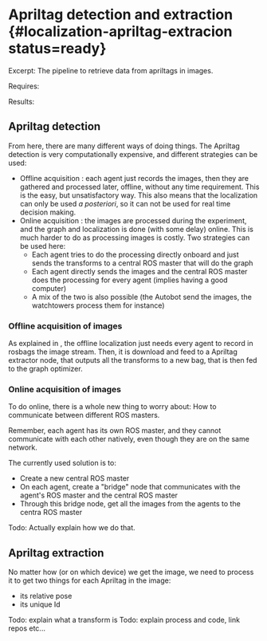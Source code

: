 # Apriltag detection and extraction  {#localization-apriltag-extracion status=ready}

Excerpt: The pipeline to retrieve data from apriltags in images.

<div class='requirements' markdown="1">

Requires: 

Results: 
</div>

<minitoc/>

## Apriltag detection

From here, there are many different ways of doing things. The Apriltag detection is very computationally expensive, and different strategies can be used:

* Offline acquisition : each agent just records the images, then they are gathered and processed later, offline, without any time requirement. This is the easy, but unsatisfactory way. This also means that the localization can only be used *a posteriori*, so it can not be used for real time decision making.
* Online acquisition : the images are processed during the experiment, and the graph and localization is done (with some delay) online. This is much harder to do as processing images is costly. Two strategies can be used here:
    * Each agent tries to do the processing directly onboard and just sends the transforms to a central ROS master that will do the graph
    * Each agent directly sends the images and the central ROS master does the processing for every agent (implies having a good computer)
    * A mix of the two is also possible (the Autobot send the images, the watchtowers process them for instance)


### Offline acquisition of images

As explained in [](#localization-demo), the offline localization just needs every agent to record in rosbags the image stream. Then, it is download and feed to a Apriltag extractor node, that outputs all the transforms to a new bag, that is then fed to the graph optimizer. 

### Online acquisition of images

To do online, there is a whole new thing to worry about: How to communicate between different ROS masters.

Remember, each agent has its own ROS master, and they cannot communicate with each other natively, even though they are on the same network.

The currently used solution is to:

* Create a new central ROS master
* On each agent, create a "bridge" node that communicates with the agent's ROS master and the central ROS master
* Through this bridge node, get all the images from the agents to the centra ROS master

Todo: Actually explain how we do that.

## Apriltag extraction

No matter how (or on which device) we get the image, we need to process it to get two things for each Apriltag in the image:

* its relative pose
* its unique Id

Todo: explain what a transform is
Todo: explain process and code, link repos etc...